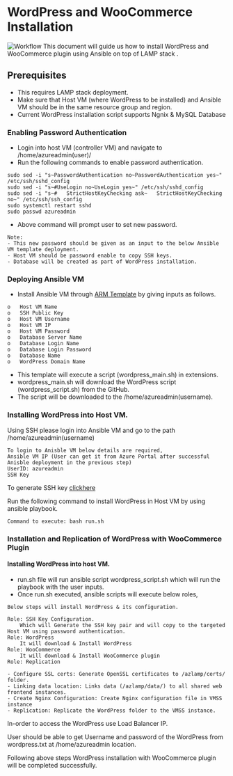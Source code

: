 # WordPress and WooCommerce Installation 
![Workflow](https://github.com/krishnaitalent/LAMP/blob/lamp_docmentation/images/WordPress_Flow_Diagram.png)
This document will guide us how to install WordPress and WooCommerce plugin using Ansible on top of LAMP stack .
## Prerequisites

- This requires LAMP stack deployment.
- Make sure that Host VM (where WordPress to be installed) and Ansible VM should be in the same resource group and region.
- Current WordPress installation script supports Ngnix & MySQL Database

### Enabling Password Authentication  

- Login into host VM (controller VM) and navigate to /home/azureadmin(user)/ 
- Run the following commands to enable password authentication.
```
sudo sed -i "s~PasswordAuthentication no~PasswordAuthentication yes~" /etc/ssh/sshd_config
sudo sed -i "s~#UseLogin no~UseLogin yes~" /etc/ssh/sshd_config
sudo sed -i "s~#   StrictHostKeyChecking ask~   StrictHostKeyChecking no~" /etc/ssh/ssh_config
sudo systemctl restart sshd
sudo passwd azureadmin
```
- Above command will prompt user to set new password. 
```
Note: 
- This new password should be given as an input to the below Ansible VM template deployment.
- Host VM should be password enable to copy SSH keys.
- Database will be created as part of WordPress installation.
```	
### Deploying Ansible VM
	
- Install Ansible VM through [ARM Template](https://portal.azure.com/#create/Microsoft.Template/uri/https%3A%2F%2Fraw.githubusercontent.com%2Fummadisudhakar%2FLAMP%2Fansible_playbook_mat32%2Fansibledeploy-wordpress.json) by giving inputs as follows.
```
o	Host VM Name
o	SSH Public Key
o	Host VM Username
o	Host VM IP
o	Host VM Password
o	Database Server Name
o	Database Login Name
o	Database Login Password
o	Database Name
o	WordPress Domain Name
```
- This template will execute a script (wordpress_main.sh) in extensions.
- wordpress_main.sh will download the WordPress script (wordpress_script.sh) from the GitHub.
- The script will be downloaded to the /home/azureadmin(username).

### Installing WordPress into Host VM.
	
Using SSH please login into Ansible VM and go to the path /home/azureadmin(username)
```
To login to Anisble VM below details are required,
Ansible VM IP (User can get it from Azure Portal after successful Anisble deployment in the previous step)
UserID: azureadmin
SSH Key
 ```
 To generate SSH key [clickhere](https://help.github.com/en/github/authenticating-to-github/generating-a-new-ssh-key-and-adding-it-to-the-ssh-agent)
  
Run the following command to install WordPress in Host VM by using ansible playbook.
```
Command to execute: bash run.sh
```
### Installation and Replication of WordPress with WooCommerce Plugin

#### Installing WordPress into host VM.
	
- run.sh file will run ansible script wordpress_script.sh which will run the playbook with the user inputs.
- Once run.sh executed, ansible scripts will execute below roles,
```
Below steps will install WordPress & its configuration. 

Role: SSH Key Configuration. 
	Which will Generate the SSH key pair and will copy to the targeted Host VM using password authentication.
Role: WordPress
	It will download & Install WordPress
Role: WooCommerce
	It will download & Install WooCommerce plugin
Role: Replication

- Configure SSL certs: Generate OpenSSL certificates to /azlamp/certs/ folder.
- Linking data location: Links data (/azlamp/data/) to all shared web frontend instances.
- Create Nginx Configuration: Create Nginx configuration file in VMSS instance
- Replication: Replicate the WordPress folder to the VMSS instance.
```
In-order to access the WordPress use Load Balancer IP.

User should be able to get Username and password of the WordPress from wordpress.txt at /home/azureadmin location.

Following above steps WordPress installation with WooCommerce plugin will be completed successfully.